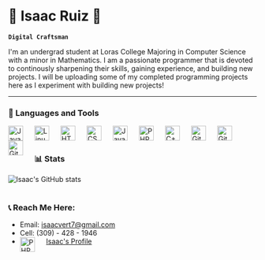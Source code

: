 
# 👾 Isaac Ruiz 👾

**`Digital Craftsman`**

I'm an undergrad student at Loras College Majoring in Computer Science with a minor in Mathematics. I am a passionate programmer that is devoted to 
continously sharpening their skills, gaining experience, and building new projects. 
I will be uploading some of my completed programming projects here as I experiment with building new projects!

<p> </p>

---

### 🧰 Languages and Tools 

<img align="left" alt="Java" width="30px" style="padding-right:20px;" src="https://cdn.jsdelivr.net/gh/devicons/devicon/icons/java/java-original.svg"/>
<img align="left" alt="Linux" width="30px" style="padding-right:20px;" src="https://cdn.jsdelivr.net/gh/devicons/devicon/icons/linux/linux-original.svg" />
<img align="left" alt="HTML" width="30px" style="padding-right:20px;" src="https://cdn.jsdelivr.net/gh/devicons/devicon/icons/html5/html5-plain.svg" />
<img align="left" alt="CSS" width="30px" style="padding-right:20px;" src="https://cdn.jsdelivr.net/gh/devicons/devicon/icons/css3/css3-plain.svg" />
<img align="left" alt="JavaScript" width="30px" style="padding-right:20px;" src="https://cdn.jsdelivr.net/gh/devicons/devicon/icons/javascript/javascript-plain.svg" />
<img align="left" alt="PHP" width="30px" style="padding-right:20px;" src="https://cdn.jsdelivr.net/gh/devicons/devicon/icons/php/php-original.svg"/>
<img align="left" alt="C++" width="30px" style="padding-right:20px;" src="https://cdn.jsdelivr.net/gh/devicons/devicon/icons/cplusplus/cplusplus-line.svg" />
<img align="left" alt="GitHub" width="30px" style="padding-right:20px;" src="https://cdn.jsdelivr.net/gh/devicons/devicon/icons/github/github-original.svg" />
<img align="left" alt="Git" width="30px" style="padding-right:20px;" src="https://cdn.jsdelivr.net/gh/devicons/devicon/icons/git/git-original.svg" />
<img align="left" alt="Git" width="30px" style="padding-right:20px;" src="https://cdn.jsdelivr.net/gh/devicons/devicon/icons/vscode/vscode-plain.svg" />
<br />

#

### 📊 Stats

![Isaac's GitHub stats](https://github-readme-stats.vercel.app/api?username=iruizz&show_icons=true&theme=algolia)

<!-- ![GitHub Streak](https://streak-stats.demolab.com?user=iruizz&theme=gruvbox&border_radius=4.5) -->
#

### 📞 Reach Me Here: 
- Email: isaacvert7@gmail.com
- Cell: (309) - 428 - 1946
- <a href="https://www.linkedin.com/in/isaac-ruiz-24b716215/"><img align="left" alt="PHP" width="30px" style="padding-right:20px;"  src="https://cdn.jsdelivr.net/gh/devicons/devicon/icons/linkedin/linkedin-original-wordmark.svg" />Isaac's Profile</a>

<br>



